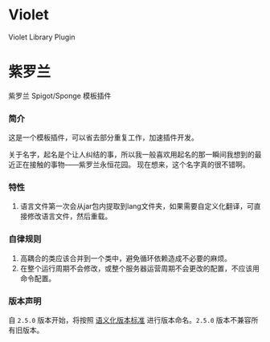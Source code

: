 # Violet
Violet Library Plugin
# 紫罗兰
紫罗兰 Spigot/Sponge 模板插件

### 简介
这是一个模板插件，可以省去部分重复工作，加速插件开发。

关于名字，起名是个让人纠结的事，所以我一般喜欢用起名的那一瞬间我想到的最近正在接触的事物——紫罗兰永恒花园。
现在想来，这个名字真的很不错啊。

### 特性
1. 语言文件第一次会从jar包内提取到lang文件夹，如果需要自定义化翻译，可直接修改语言文件，然后重载。

### 自律规则
1. 高耦合的类应该合并到一个类中，避免循环依赖造成不必要的麻烦。
2. 在整个运行周期不会修改，或整个服务器运营周期不会更改的配置，不应该用命令配置。

### 版本声明
自 `2.5.0` 版本开始，将按照 [语义化版本标准](https://semver.org/lang/zh-CN/) 进行版本命名。`2.5.0` 版本不兼容所有旧版本。
